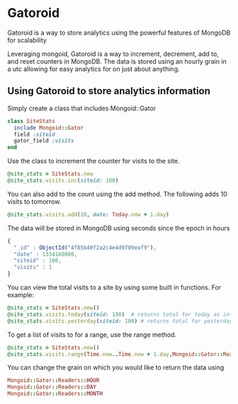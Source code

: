 # Gatoroid

Gatoroid is a way to store analytics using the powerful features of MongoDB for scalability

Leveraging mongoid, Gatoroid is a way to increment, decrement, add to, and reset counters in MongoDB.  The data is stored using an hourly grain in a utc allowing for easy analytics for on just about anything.

## Using Gatoroid to store analytics information
Simply create a class that includes Mongoid::Gator

```ruby
class SiteStats
  include Mongoid::Gator
  field :siteid
  gator_field :visits
end
```

Use the class to increment the counter for visits to the site.

```ruby
@site_stats = SiteStats.new
@site_stats.visits.inc(siteid: 100)
```


You can also add to the count using the add method.  The following adds 10 visits to tomorrow.

```ruby
@site_stats.visits.add(10, date: Today.now + 1.day)
```

The data will be stored in MongoDB using seconds since the epoch in hours

```javascript
{
  "_id" : ObjectId("4f85b40f2a2c4e4d9709eaf9"),
  "date" : 1334160000,
  "siteid" : 100,
  "visits" : 1
}
```

You can view the total visits to a site by using some built in functions.  For example:

```ruby
@site_stats = SiteStats.new()
@site_stats.visits.today(siteid: 100)  # returns total for today as integer
@site_stats.visits.yesterday(siteid: 100) # returns total for yesterday as integer
```


To get a list of visits to for a range, use the range method.

```ruby
@site_stats = SiteStats.new()
@site_stats.visits.range(Time.now..Time.now + 1.day,Mongoid::Gator::Readers::DAY, siteid: 100)
```

You can change the grain on which you would like to return the data using

```ruby
Mongoid::Gator::Readers::HOUR
Mongoid::Gator::Readers::DAY
Mongoid::Gator::Readers::MONTH
```
